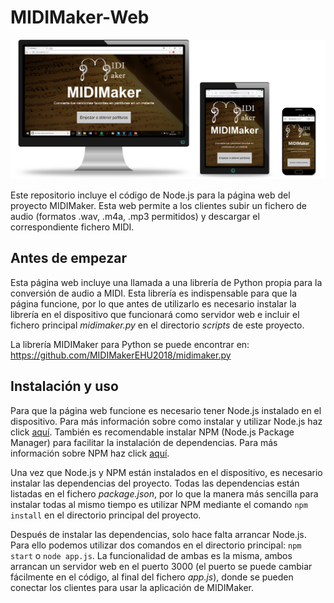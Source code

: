 # MIDIMaker-Web

![interfaz web](https://github.com/MIDIMakerEHU2018/MIDIMakerWeb/blob/master/images/Web%20MIDIMaker.png)

Este repositorio incluye el código de Node.js para la página web del proyecto MIDIMaker. Esta web permite a los clientes subir un fichero de audio (formatos .wav, .m4a, .mp3 permitidos) y descargar el correspondiente fichero MIDI.

## Antes de empezar
Esta página web incluye una llamada a una librería de Python propia para la conversión de audio a MIDI. Esta librería es indispensable para que la página funcione, por lo que antes de utilizarlo es necesario instalar la librería en el dispositivo que funcionará como servidor web e incluir el fichero principal *midimaker.py* en el directorio *scripts* de este proyecto.

La librería MIDIMaker para Python se puede encontrar en: https://github.com/MIDIMakerEHU2018/midimaker.py

## Instalación y uso
Para que la página web funcione es necesario tener Node.js instalado en el dispositivo. Para más información sobre como instalar y utilizar Node.js haz click [aquí](https://nodejs.org/en/).
También es recomendable instalar NPM (Node.js Package Manager) para facilitar la instalación de dependencias. Para más información sobre NPM haz click [aquí](https://www.npmjs.com/).

Una vez que Node.js y NPM están instalados en el dispositivo, es necesario instalar las dependencias del proyecto. Todas las dependencias están listadas en el fichero *package.json*, por lo que la manera más sencilla para instalar todas al mismo tiempo es utilizar NPM mediante el comando `npm install` en el directorio principal del proyecto.

Después de instalar las dependencias, solo hace falta arrancar Node.js. Para ello podemos utilizar dos comandos en el directorio principal: `npm start` o `node app.js`. La funcionalidad de ambas es la misma, ambos arrancan un servidor web en el puerto 3000 (el puerto se puede cambiar fácilmente en el código, al final del fichero *app.js*), donde se pueden conectar los clientes para usar la aplicación de MIDIMaker.
